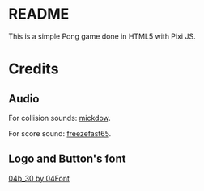 README
============
This is a simple Pong game done in HTML5 with Pixi JS.

Credits
============
Audio
------------

For collision sounds: [mickdow](http://freesound.org/people/mickdow/sounds/177409/).

For score sound:      [freezefast65](http://freesound.org/people/freezefast65/sounds/386862/).

Logo and Button's font
------------

[04b_30 by 04Font](http://www.dafont.com/04b-30.font)